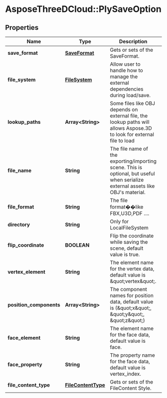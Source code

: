 # AsposeThreeDCloud::PlySaveOption

## Properties
Name | Type | Description | Notes
------------ | ------------- | ------------- | -------------
**save_format** | [**SaveFormat**](SaveFormat.md) | Gets or sets  of the SaveFormat. | [optional] 
**file_system** | [**FileSystem**](FileSystem.md) | Allow user to handle how to manage the external dependencies during load/save. | [optional] 
**lookup_paths** | **Array&lt;String&gt;** | Some files like OBJ depends on external file, the lookup paths will allows Aspose.3D to look for external file to load | [optional] 
**file_name** | **String** | The file name of the exporting/importing scene. This is optional, but useful when serialize external assets like OBJ&#39;s material. | [optional] 
**file_format** | **String** | The file format��like FBX,U3D,PDF .... | [optional] 
**directory** | **String** | Only for LocalFileSystem | [optional] 
**flip_coordinate** | **BOOLEAN** | Flip the coordinate while saving the scene, default value is true. | [optional] 
**vertex_element** | **String** | The element name for the vertex data, default value is \&quot;vertex\&quot;. | [optional] 
**position_components** | **Array&lt;String&gt;** | The component names for position data, default value is (\&quot;x\&quot;, \&quot;y\&quot;, \&quot;z\&quot;) | [optional] 
**face_element** | **String** | The element name for the face data, default value is face. | [optional] 
**face_property** | **String** | The property name for the face data, default value is vertex_index. | [optional] 
**file_content_type** | [**FileContentType**](FileContentType.md) | Gets or sets  of the FileContent Style. | [optional] 


